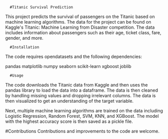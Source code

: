       #Titanic Survival Prediction
      
This project predicts the survival of passengers on the Titanic based on machine learning algorithms. The data for the project can be found on Kaggle's Titanic: Machine Learning from Disaster competition. The data includes information about passengers such as their age, ticket class, fare, gender, and more.

      #Installation
      
The code requires opendatasets and the following dependencies:

pandas
matplotlib
numpy
seaborn
scikit-learn
xgboost
joblib

      #Usage
      
The code downloads the Titanic data from Kaggle and then uses the pandas library to load the data into a dataframe. The data is then cleaned by handling missing values and dropping irrelevant columns. The data is then visualized to get an understanding of the target variable.

Next, multiple machine learning algorithms are trained on the data including Logistic Regression, Random Forest, SVM, KNN, and XGBoost. The model with the highest accuracy score is then saved as a pickle file.

   #Contributions
Contributions and improvements to the code are welcome.
